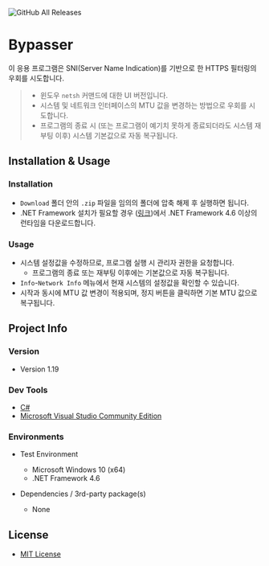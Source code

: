 ![GitHub All Releases](https://img.shields.io/github/downloads/mohenjo/Bypasser/total)

# Bypasser

이 응용 프로그램은 SNI(Server Name Indication)를 기반으로 한 HTTPS 필터링의 우회를 시도합니다.

> + 윈도우 `netsh` 커맨드에 대한 UI 버전입니다.
> + 시스템 및 네트워크 인터페이스의 MTU 값을 변경하는 방법으로 우회를 시도합니다.
> + 프로그램의 종료 시 (또는 프로그램이 예기치 못하게 종료되더라도 시스템 재부팅 이후) 시스템 기본값으로 자동 복구됩니다.


## Installation & Usage

### Installation

+ `Download` 폴더 안의 `.zip` 파일을 임의의 폴더에 압축 해제 후 실행하면 됩니다.
+ .NET Framework 설치가 필요할 경우 ([링크](<https://dotnet.microsoft.com/download/dotnet-framework>))에서 .NET Framework 4.6 이상의 런타임을 다운로드합니다.

### Usage

+ 시스템 설정값을 수정하므로, 프로그램 실행 시 관리자 권한을 요청합니다.
  + 프로그램의 종료 또는 재부팅 이후에는 기본값으로 자동 복구됩니다.
+ `Info`-`Network Info` 메뉴에서 현재 시스템의 설정값을 확인할 수 있습니다.
+ 시작과 동시에 MTU 값 변경이 적용되며, 정지 버튼을 클릭하면 기본 MTU 값으로 복구됩니다.


## Project Info

### Version

+ Version 1.19

### Dev Tools

+ [C#](https://docs.microsoft.com/ko-kr/dotnet/csharp/)
+ [Microsoft Visual Studio Community Edition](https://visualstudio.microsoft.com/ko/)

### Environments

+ Test Environment

    + Microsoft Windows 10 (x64)
    + .NET Framework 4.6

+ Dependencies / 3rd-party package(s)

    + None



## License

+ [MIT License](https://github.com/mohenjo/HangulUtils/blob/master/LICENSE)




